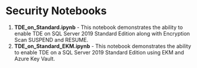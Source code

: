 # Security Notebooks
1. **TDE_on_Standard.ipynb** - This notebook demonstrates the ability to enable TDE on SQL Server 2019 Standard Edition along with Encryption Scan SUSPEND and RESUME.
2. **TDE_on_Standard_EKM.ipynb** - This notebook demonstrates the ability to enable TDE on a SQL Server 2019 Standard Edition using EKM and Azure Key Vault.
